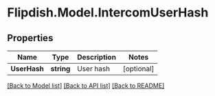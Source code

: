 # Flipdish.Model.IntercomUserHash
## Properties

Name | Type | Description | Notes
------------ | ------------- | ------------- | -------------
**UserHash** | **string** | User hash | [optional] 

[[Back to Model list]](../README.md#documentation-for-models) [[Back to API list]](../README.md#documentation-for-api-endpoints) [[Back to README]](../README.md)

